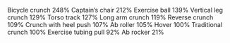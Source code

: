 Bicycle crunch 248%
Captain’s chair 212%
Exercise ball 139%
Vertical leg crunch 129% Torso track 127%
Long arm crunch 119%
Reverse crunch 109%
Crunch with heel push 107%
Ab roller 105%
Hover 100%
Traditional crunch 100%
Exercise tubing pull 92%
Ab rocker 21%
